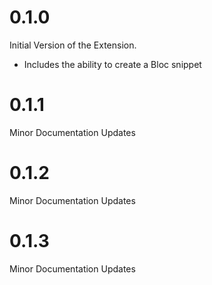 # 0.1.0

Initial Version of the Extension.

- Includes the ability to create a Bloc snippet

# 0.1.1

Minor Documentation Updates

# 0.1.2

Minor Documentation Updates

# 0.1.3

Minor Documentation Updates
